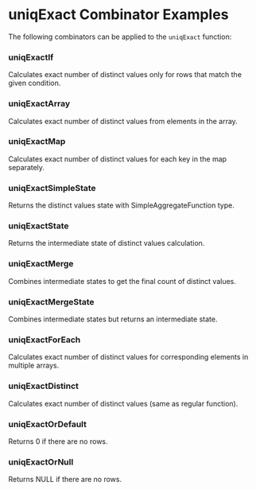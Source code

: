 # uniqExact Combinator Examples

The following combinators can be applied to the `uniqExact` function:

### uniqExactIf
Calculates exact number of distinct values only for rows that match the given condition.

### uniqExactArray
Calculates exact number of distinct values from elements in the array.

### uniqExactMap
Calculates exact number of distinct values for each key in the map separately.

### uniqExactSimpleState
Returns the distinct values state with SimpleAggregateFunction type.

### uniqExactState
Returns the intermediate state of distinct values calculation.

### uniqExactMerge
Combines intermediate states to get the final count of distinct values.

### uniqExactMergeState
Combines intermediate states but returns an intermediate state.

### uniqExactForEach
Calculates exact number of distinct values for corresponding elements in multiple arrays.

### uniqExactDistinct
Calculates exact number of distinct values (same as regular function).

### uniqExactOrDefault
Returns 0 if there are no rows.

### uniqExactOrNull
Returns NULL if there are no rows. 